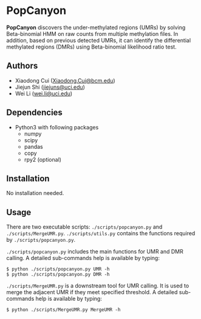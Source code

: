 # PopCanyon
**PopCanyon** discovers the under-methylated regions (UMRs) by solving Beta-binomial HMM on raw counts from multiple methylation files. In addition, based on previous detected UMRs, it can identify the differential methylated regions (DMRs) using Beta-binomial likelihood ratio test.
## Authors
- Xiaodong Cui (Xiaodong.Cui@bcm.edu)
- Jiejun Shi (jiejuns@uci.edu)
- Wei Li (wei.li@uci.edu)
## Dependencies
- Python3 with following packages
  - numpy
  - scipy
  - pandas
  - copy
  - rpy2 (optional)
## Installation
No installation needed.
## Usage
There are two executable scripts: `./scripts/popcanyon.py` and `./scripts/MergeUMR.py`. `./scripts/utils.py` contains the functions required by `./scripts/popcanyon.py`.

`./scripts/popcanyon.py` includes the main functions for UMR and DMR calling. A detailed sub-commands help is available by typing:

	$ python ./scripts/popcanyon.py UMR -h
	$ python ./scripts/popcanyon.py DMR -h

`./scripts/MergeUMR.py` is a downstream tool for UMR calling. It is used to merge the adjacent UMR if they meet specified threshold. A detailed sub-commands help is available by typing:

	$ python ./scripts/MergeUMR.py MergeUMR -h
